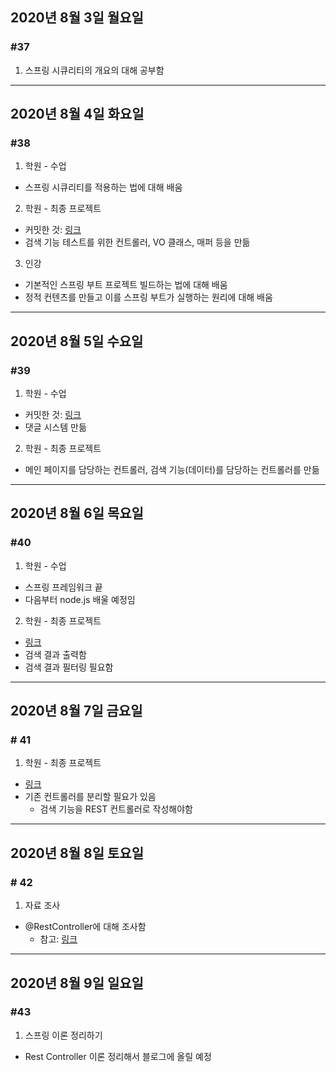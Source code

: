## 2020년 8월 3일 월요일
### #37
1. 스프링 시큐리티의 개요의 대해 공부함
---
## 2020년 8월 4일 화요일
### #38
1. 학원 - 수업
- 스프링 시큐리티를 적용하는 법에 대해 배움
2. 학원 - 최종 프로젝트
- 커밋한 것: [링크](https://github.com/procyon0/final_project/commit/987156d59e152f02d5368395d13bcfc337610d43)
- 검색 기능 테스트를 위한 컨트롤러, VO 클래스, 매퍼 등을 만듦
3. 인강
- 기본적인 스프링 부트 프로젝트 빌드하는 법에 대해 배움
- 정적 컨텐츠를 만들고 이를 스프링 부트가 실행하는 원리에 대해 배움
---
## 2020년 8월 5일 수요일
### #39
1. 학원 - 수업
- 커밋한 것: [링크](https://github.com/procyon0/final_project/commit/4d56627b21f8b417de46e1fda12136352a6592bc)
- 댓글 시스템 만듦
2. 학원 - 최종 프로젝트
- 메인 페이지를 담당하는 컨트롤러, 검색 기능(데이터)를 담당하는 컨트롤러를 만듦
---
## 2020년 8월 6일 목요일
### #40
1. 학원 - 수업
- 스프링 프레임워크 끝
- 다음부터 node.js 배울 예정임
2. 학원 - 최종 프로젝트
- [링크](https://github.com/procyon0/final_project/commit/4d56627b21f8b417de46e1fda12136352a6592bc)
- 검색 결과 출력함
- 검색 결과 필터링 필요함
---
## 2020년 8월 7일 금요일
### # 41
1. 학원 - 최종 프로젝트
- [링크](https://github.com/procyon0/final_project/commit/7c6664e9aa8988d823f8c9ef8ca6c99f33c61b39)
- 기존 컨트롤러를 분리할 필요가 있음
    - 검색 기능을 REST 컨트롤러로 작성해야함
---
## 2020년 8월 8일 토요일
### # 42
1. 자료 조사
 - @RestController에 대해 조사함
    - 참고: [링크](https://wondongho.tistory.com/76)
---
## 2020년 8월 9일 일요일
### #43
1. 스프링 이론 정리하기
- Rest Controller 이론 정리해서 블로그에 올릴 예정

